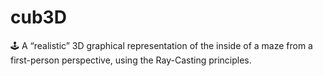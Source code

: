# cub3D

🕹️ A “realistic” 3D graphical representation of the inside of a maze from a first-person perspective, using the Ray-Casting principles.
